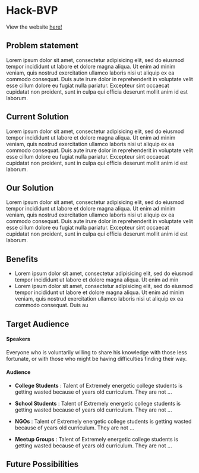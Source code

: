 # Hack-BVP

View the website [here!](https://addy1234.github.io/hack-bvp)

## Problem statement
Lorem ipsum dolor sit amet, consectetur adipisicing elit, sed do eiusmod tempor incididunt ut labore et dolore magna aliqua. Ut enim ad minim veniam, quis nostrud exercitation ullamco laboris nisi ut aliquip ex ea commodo consequat. Duis aute irure dolor in reprehenderit in voluptate velit esse cillum dolore eu fugiat nulla pariatur. Excepteur sint occaecat cupidatat non proident, sunt in culpa qui officia deserunt mollit anim id est laborum.

## Current Solution
Lorem ipsum dolor sit amet, consectetur adipisicing elit, sed do eiusmod tempor incididunt ut labore et dolore magna aliqua. Ut enim ad minim veniam, quis nostrud exercitation ullamco laboris nisi ut aliquip ex ea commodo consequat. Duis aute irure dolor in reprehenderit in voluptate velit esse cillum dolore eu fugiat nulla pariatur. Excepteur sint occaecat cupidatat non proident, sunt in culpa qui officia deserunt mollit anim id est laborum.

## Our Solution
Lorem ipsum dolor sit amet, consectetur adipisicing elit, sed do eiusmod tempor incididunt ut labore et dolore magna aliqua. Ut enim ad minim veniam, quis nostrud exercitation ullamco laboris nisi ut aliquip ex ea commodo consequat. Duis aute irure dolor in reprehenderit in voluptate velit esse cillum dolore eu fugiat nulla pariatur. Excepteur sint occaecat cupidatat non proident, sunt in culpa qui officia deserunt mollit anim id est laborum.

## Benefits
- Lorem ipsum dolor sit amet, consectetur adipisicing elit, sed do eiusmod tempor incididunt ut labore et dolore magna aliqua. Ut enim ad min
- Lorem ipsum dolor sit amet, consectetur adipisicing elit, sed do eiusmod tempor incididunt ut labore et dolore magna aliqua. Ut enim ad minim veniam, quis nostrud exercitation ullamco laboris nisi ut aliquip ex ea commodo consequat. Duis au

## Target Audience
#### Speakers
Everyone who is voluntarily willing to share his knowledge with those less fortunate, or with those who might be having difficulties finding their way.
#### Audience
- **College Students** : Talent of Extremely energetic college students is getting wasted because of years old curriculum. They are not ...

- **School Students** : Talent of Extremely energetic college students is getting wasted because of years old curriculum. They are not ...

- **NGOs** : Talent of Extremely energetic college students is getting wasted because of years old curriculum. They are not ...

- **Meetup Groups** : Talent of Extremely energetic college students is getting wasted because of years old curriculum. They are not ...
## Future Possibilities
